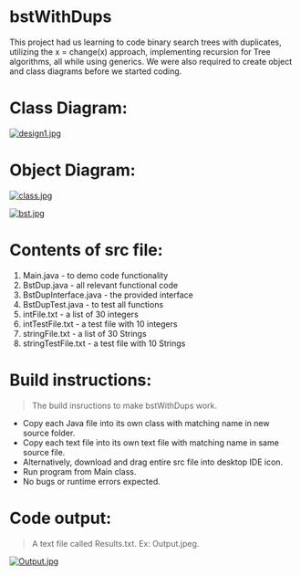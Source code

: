 # bstWithDups
This project had us learning to code binary search trees with duplicates, utilizing the x = change(x) approach, implementing recursion for Tree algorithms, all while using generics. We were also required to create object and class diagrams before we started coding.

# Class Diagram:
[![design1.jpg](https://i.postimg.cc/QCdbxcP7/design1.jpg)](https://postimg.cc/Pp0ZSvdf)

# Object Diagram:
[![class.jpg](https://i.postimg.cc/438v2YnN/class.jpg)](https://postimg.cc/rdrtKFSv)

[![bst.jpg](https://i.postimg.cc/Yqtzz8L6/bst.jpg)](https://postimg.cc/ThHbRV91)

# Contents of src file:
  1. Main.java - to demo code functionality
  2. BstDup.java - all relevant functional code
  3. BstDupInterface.java - the provided interface
  4. BstDupTest.java - to test all functions
  5. intFile.txt - a list of 30 integers
  6. intTestFile.txt - a test file with 10 integers
  7. stringFile.txt - a list of 30 Strings
  8. stringTestFile.txt - a test file with 10 Strings

# Build instructions:
> The build insructions to make bstWithDups work.
- Copy each Java file into its own class with matching name in new source folder.
- Copy each text file into its own text file with matching name in same source file.
- Alternatively, download and drag entire src file into desktop IDE icon.
- Run program from Main class.
- No bugs or runtime errors expected.

# Code output:
> A text file called Results.txt. Ex: Output.jpeg.

[![Output.jpg](https://i.postimg.cc/vHdbqxGL/Output.jpg)](https://postimg.cc/z3ps3BbV)
